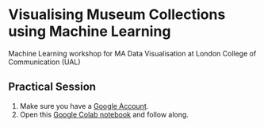 # Visualising Museum Collections using Machine Learning  
Machine Learning workshop for MA Data Visualisation at London College of Communication (UAL) 

## Practical Session

1. Make sure you have a [Google Account](https://www.google.com/account/about/).
2. Open this [Google Colab notebook](https://colab.research.google.com/drive/1RkHLJGT76zXZe6i4nHrwKvL1mt0PSsQx?usp=sharing) and follow along. 
